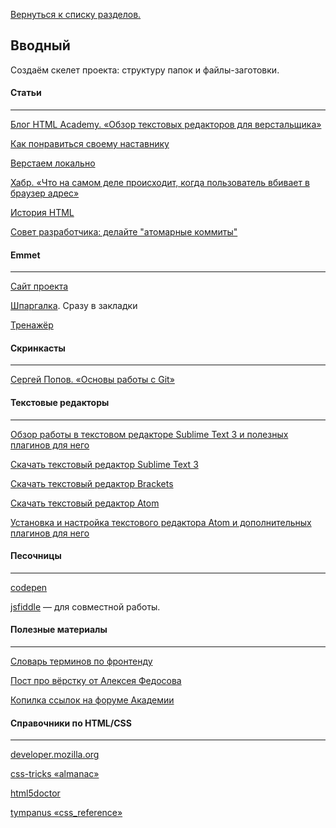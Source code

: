 [Вернуться к списку разделов.](../README.md)

## **Вводный**
Создаём скелет проекта: структуру папок и файлы-заготовки.

#### Статьи
----------
[Блог HTML Academy. «Обзор текстовых редакторов для верстальщика»](https://htmlacademy.ru/blog/40)

[Как понравиться своему наставнику](../articles/как-понравиться-своему-наставнику/article.md)

[Верстаем локально](../articles/верстаем-локально/article.md)

[Хабр. «Что на самом деле происходит, когда пользователь вбивает в браузер адрес»](http://habrahabr.ru/company/htmlacademy/blog/254825/)

[История HTML](http://htmleditors.ru/Rasnoe/history/history1.html)

[Совет разработчика: делайте "атомарные коммиты"](../articles/атомарные-коммиты/article.md)

#### Emmet
----------
[Cайт проекта](http://emmet.io)

[Шпаргалка](http://docs.emmet.io/cheat-sheet/). Cразу в закладки

[Тренажёр](http://epixx.ru/emmet)

#### Скринкасты
----------
[Сергей Попов. «Основы работы с Git»](https://youtu.be/Oyj5yVVrT4Q)

#### Текстовые редакторы
----------
[Обзор работы в текстовом редакторе Sublime Text 3 и полезных плагинов для него](http://aalexeev239.github.io/sublime-presentation/)

[Скачать текстовый редактор Sublime Text 3](http://www.sublimetext.com/3)

[Скачать текстовый редактор Brackets](http://brackets.io/)

[Скачать текстовый редактор Atom](https://atom.io/)

[Установка и настройка текстового редактора Atom и дополнительных плагинов для него](https://medium.com/@zakharday/используем-atom-для-первой-вёрстки-8e2ff7aa9ffe#.rcm2b3p0r)

#### Песочницы
----------
[codepen](http://codepen.io/)

[jsfiddle](https://jsfiddle.net) — для совместной работы.

#### Полезные материалы
----------
[Словарь терминов по фронтенду](https://github.com/web-standards-ru/dictionary)

[Пост про вёрстку от Алексея Федосова](https://vk.com/wall300030_7828)

[Копилка ссылок на форуме Академии](http://discuss.htmlacademy.ru/t/poleznye-ssylki-i-materialy/378)

#### Справочники по HTML/CSS
----------
[developer.mozilla.org](https://developer.mozilla.org/ru)

[css-tricks «almanac»](https://css-tricks.com/almanac)

[html5doctor](http://html5doctor.com/)

[tympanus «css_reference»](http://tympanus.net/codrops/css_reference)
